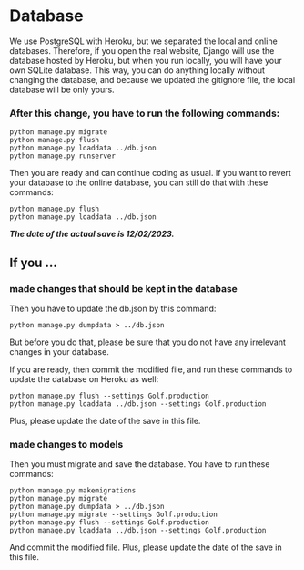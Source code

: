 # Database

We use PostgreSQL with Heroku, but we separated the local and online databases. Therefore, if you open the real website, Django will use the database hosted by Heroku, but when you run locally, you will have your own SQLite database. This way, you can do anything locally without changing the database, and because we updated the gitignore file, the local database will be only yours.

### After this change, you have to run the following commands:

```
python manage.py migrate
python manage.py flush
python manage.py loaddata ../db.json
python manage.py runserver
```

Then you are ready and can continue coding as usual. If you want to revert your database to the online database, you can still do that with these commands:

```
python manage.py flush
python manage.py loaddata ../db.json
```

***The date of the actual save is 12/02/2023.***


## If you ...

### made changes that should be kept in the database

Then you have to update the db.json by this command:

```
python manage.py dumpdata > ../db.json
```

But before you do that, please be sure that you do not have any irrelevant changes in your database.

If you are ready, then commit the modified file, and run these commands to update the database on Heroku as well:

```
python manage.py flush --settings Golf.production
python manage.py loaddata ../db.json --settings Golf.production
```

Plus, please update the date of the save in this file.

### made changes to models

Then you must migrate and save the database. You have to run these commands:

```
python manage.py makemigrations
python manage.py migrate
python manage.py dumpdata > ../db.json
python manage.py migrate --settings Golf.production
python manage.py flush --settings Golf.production
python manage.py loaddata ../db.json --settings Golf.production
```

And commit the modified file. Plus, please update the date of the save in this file.
